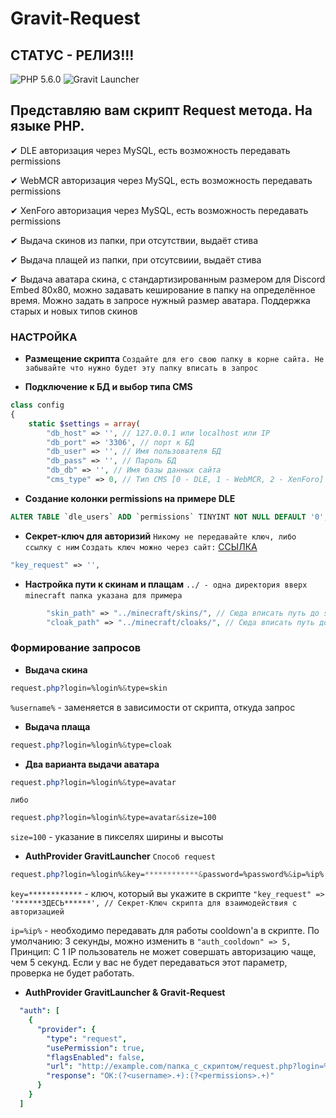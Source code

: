 # Gravit-Request

## СТАТУС - РЕЛИЗ!!!

![PHP 5.6.0](https://img.shields.io/badge/PHP-5.6.0-blue)
![Gravit Launcher](https://img.shields.io/badge/Gravit%20Launcher-5.1.10-brightgreen)

## Представляю вам скрипт Request метода. На языке PHP.

✔ DLE авторизация через MySQL, есть возможность передавать permissions

✔ WebMCR авторизация через MySQL, есть возможность передавать permissions

✔ XenForo авторизация через MySQL, есть возможность передавать permissions

✔ Выдача скинов из папки, при отсутствии, выдаёт стива

✔ Выдача плащей из папки, при отсутсвиии, выдаёт стива

✔ Выдача аватара скина, с стандартизированным размером для Discord Embed 80x80, можно задавать кеширование в папку на определённое время. Можно задать в запросе нужный размер аватара. Поддержка старых и новых типов скинов

### НАСТРОЙКА
- **Размещение скрипта**
`Создайте для его свою папку в корне сайта. Не забывайте что нужно будет эту папку вписать в запрос`

- **Подключение к БД и выбор типа CMS**
```php
class config
{
    static $settings = array(
        "db_host" => '', // 127.0.0.1 или localhost или IP
        "db_port" => '3306', // порт к БД
        "db_user" => '', // Имя пользователя БД
        "db_pass" => '', // Пароль БД
        "db_db" => '', // Имя базы данных сайта
        "cms_type" => 0, // Тип CMS [0 - DLE, 1 - WebMCR, 2 - XenForo]
```

- **Создание колонки permissions на примере DLE**
```sql
ALTER TABLE `dle_users` ADD `permissions` TINYINT NOT NULL DEFAULT '0';
```

- **Секрет-ключ для авторизий**
`Никому не передавайте ключ, либо ссылку с ним`
`Создать ключ можно через сайт:` [ССЫЛКА](http://www.onlinepasswordgenerator.ru/)
```php
"key_request" => '',
```

- **Настройка пути к скинам и плащам**
`../ - одна директория вверх`
`minecraft папка указана для примера`
```php
        "skin_path" => "../minecraft/skins/", // Сюда вписать путь до skins/
        "cloak_path" => "../minecraft/cloaks/", // Сюда вписать путь до cloaks/
```

### Формирование запросов

- **Выдача скина**
```css
request.php?login=%login%&type=skin
```
`%username%` - заменяется в зависимости от скрипта, откуда запрос

- **Выдача плаща**
```css
request.php?login=%login%&type=cloak
```

- **Два варианта выдачи аватара**
```css
request.php?login=%login%&type=avatar
```
`либо`
```css
request.php?login=%login%&type=avatar&size=100
```
`size=100` - указание в пикселях ширины и высоты

- **AuthProvider GravitLauncher** `Способ request`
```css
request.php?login=%login%&key=************&password=%password%&ip=%ip%
```
`key=************` - ключ, который вы укажите в скрипте `"key_request" => '******ЗДЕСЬ******', // Секрет-Ключ скрипта для взаимодействия с авторизацией`

`ip=%ip%` - необходимо передавать для работы cooldown'a в скрипте. По умолчанию: 3 секунды, можно изменить в `"auth_cooldown" => 5,`
Принцип: С 1 IP пользователь не может совершать авторизацию чаще, чем 5 секунд. Если у вас не будет передаваться этот параметр, проверка не будет работать.

- **AuthProvider GravitLauncher & Gravit-Request**
```yml
  "auth": [
    {
      "provider": {
        "type": "request",
        "usePermission": true,
        "flagsEnabled": false,
        "url": "http://example.com/папка_с_скриптом/request.php?login=%login%&key=СЮДА_КЛЮЧ&password=%password%&ip=%ip%",
        "response": "OK:(?<username>.+):(?<permissions>.+)"
      }
    }
  ]
```
